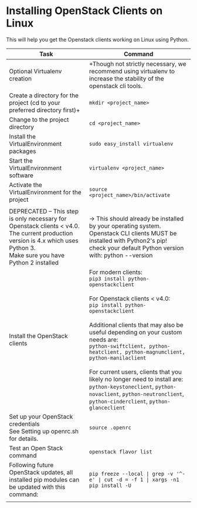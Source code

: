 # Installing OpenStack Clients on Linux

This will help you get the Openstack clients working on Linux using Python.

| Task 	| Command 	|
|---	|---	|
| Optional Virtualenv creation 	| +Though not strictly necessary, we recommend using virtualenv to increase the stability of the openstack cli tools. 	|
| Create a directory for the project (cd to your preferred directory first)+ 	| ```mkdir <project_name>``` 	|
| Change to the project directory 	| ```cd <project_name>``` 	|
| Install the VirtualEnvironment packages 	| ```sudo easy_install virtualenv``` 	|
| Start the VirtualEnvironment software  	| ```virtualenv <project_name>``` 	|
| Activate the VirtualEnvironment for the project 	| ```source <project_name>/bin/activate``` 	|
|  	|  	|
| DEPRECATED – This step is only necessary for Openstack clients < v4.0. The current production version is 4.x which uses Python 3.<br>Make sure you have Python 2 installed 	| → This should already be installed by your operating system. Openstack CLI clients MUST be installed with Python2's pip!<br>check your default Python version with: python --version 	|
| Install the OpenStack clients 	| For modern clients:<br>```pip3 install python-openstackclient```<br><br>For Openstack clients < v4.0:<br>```pip install python-openstackclient```<br><br>Additional clients that may also be useful depending on your custom needs are:<br>```python-swiftclient, python-heatclient, python-magnumclient, python-manilaclient```<br><br>For current users, clients that you likely no longer need to install are:<br>```python-keystoneclient```, ```python-novaclient```, ```python-neutronclient```, ```python-cinderclient```, ```python-glanceclient``` 	|
| Set up your OpenStack credentials<br>See Setting up openrc.sh for details. 	| ```source .openrc``` 	|
| Test an Open Stack command 	| ```openstack flavor list``` 	|
| Following future OpenStack updates, all installed pip modules can be updated with this command: 	| ```pip freeze --local \| grep -v '^-e' \| cut -d = -f 1 \| xargs -n1 pip install -U``` 	|
|  	|  	|
